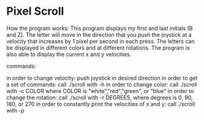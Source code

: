 # Pixel Scroll
How the program works:
This program displays my first and last initials (B and Z). 
The letter will move in the direction that you push the joystick at a velocity that increases by 1 pixel per second in each press. The letters can be displayed in different colors and at different rotations. 
The program is also able to display the current x and y velocities.

commands:

in order to change velocity: push joystick in desired direction
in order to get a set of commands: call ./scroll with -h
in order to change color: call ./scroll with -c COLOR where COLOR is "white","red","green", or "blue"
in order to change the rotation: call ./scroll with -r DEGREES, where degrees is 0, 90, 180, or 270
in order to constantly print the velocities of x and y: call ./scroll with -p
